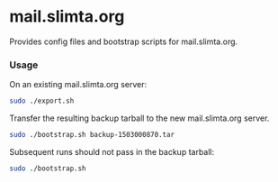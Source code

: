 mail.slimta.org
===============

Provides config files and bootstrap scripts for mail.slimta.org.

### Usage

On an existing mail.slimta.org server:

```bash
sudo ./export.sh
```

Transfer the resulting backup tarball to the new mail.slimta.org server.

```bash
sudo ./bootstrap.sh backup-1503000870.tar
```

Subsequent runs should not pass in the backup tarball:

```bash
sudo ./bootstrap.sh
```

